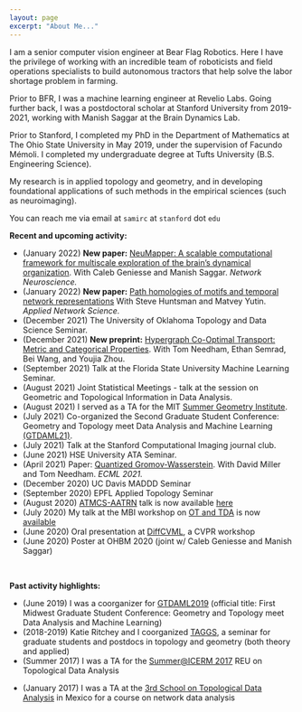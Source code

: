 ```yaml
---
layout: page
excerpt: "About Me..."
---
```


I am a senior computer vision engineer at Bear Flag Robotics. Here I have the privilege of working with an incredible team of roboticists and field operations specialists to build autonomous tractors that help solve the labor shortage problem in farming. 

Prior to BFR, I was a machine learning engineer at Revelio Labs. Going further back, I was a postdoctoral scholar at Stanford University from 2019-2021, working with Manish Saggar at the Brain Dynamics Lab. 

Prior to Stanford, I completed my PhD in the Department of Mathematics at The Ohio State University in May 2019, under the supervision of Facundo Mémoli. I completed my undergraduate degree at Tufts University (B.S. Engineering Science).

My research is in applied topology and geometry, and in developing foundational applications of such methods in the empirical sciences (such as neuroimaging).

You can reach me via email at `samirc` at `stanford` dot `edu`

**Recent and upcoming activity:**

- (January 2022) **New paper:** [NeuMapper: A scalable computational framework for multiscale exploration of the brain’s dynamical organization](https://direct.mit.edu/netn/article/doi/10.1162/netn_a_00229/109065/). With Caleb Geniesse and Manish Saggar. _Network Neuroscience._
- (January 2022) **New paper:** [Path homologies of motifs and temporal network representations](https://link.springer.com/article/10.1007/s41109-021-00441-z) With Steve Huntsman and Matvey Yutin. _Applied Network Science._
- (December 2021) The University of Oklahoma Topology and Data Science Seminar.
- (December 2021) **New preprint:** [Hypergraph Co-Optimal Transport: Metric and Categorical Properties](https://arxiv.org/pdf/2112.03904.pdf). With Tom Needham, Ethan Semrad, Bei Wang, and Youjia Zhou.
- (September 2021) Talk at the Florida State University Machine Learning Seminar.
- (August 2021) Joint Statistical Meetings - talk at the session on Geometric and Topological Information in Data Analysis.
- (August 2021) I served as a TA for the MIT [Summer Geometry Institute](https://sgi.mit.edu/).
- (July 2021) Co-organized the Second Graduate Student Conference: Geometry and Topology meet Data Analysis and Machine Learning [(GTDAML21)](https://gtdaml.wixsite.com/2021).
- (July 2021) Talk at the Stanford Computational Imaging journal club.
- (June 2021) HSE University ATA Seminar.
- (April 2021) Paper: [Quantized Gromov-Wasserstein](https://arxiv.org/abs/2104.02013). With David Miller and Tom Needham. _ECML 2021._
- (December 2020) UC Davis MADDD Seminar
- (September 2020) EPFL Applied Topology Seminar
- (August 2020) [ATMCS-AATRN](https://tgda.osu.edu/atmcs2020/atmcs-2020-talks-hosted-by-the-aatn/) talk is now available [here](https://youtu.be/qQRPbXRgm1Y)
- (July 2020) My talk at the MBI workshop on [OT and TDA](https://mbi.osu.edu/events/optimal-transport-topological-data-analysis-and-applications-shape-and-machine-learning) is now [available](https://video.mbi.ohio-state.edu/video/player/?id=4971&title=A+Riemannian+framework+for+Gromov-Wasserstein+averaging+with+applications+to+neuroimaging)
- (June 2020) Oral presentation at [DiffCVML](https://diffcvml.org/2020/program/), a CVPR workshop
- (June 2020) Poster at OHBM 2020 (joint w/ Caleb Geniesse and Manish Saggar)

&nbsp; 
  
  



**Past activity highlights:**

- (June 2019) I was a coorganizer for [GTDAML2019](https://tgda.osu.edu/gtdaml2019/) (official title: First Midwest Graduate Student Conference: Geometry and Topology meet Data Analysis and Machine Learning)
- (2018-2019) Katie Ritchey and I coorganized [TAGGS](https://sites.google.com/view/osu-taggs/home), a seminar for graduate students and postdocs in topology and geometry (both theory and applied)
- (Summer 2017) I was a TA for the [Summer@ICERM 2017](https://icerm.brown.edu/summerug/2017/) REU on Topological Data Analysis
<!-- - (Summer 2017) Elchanan Solomon and I coorganized a panel on _Applying to Math Graduate School_  -->
- (January 2017) I was a TA at the [3rd School on Topological Data Analysis](https://atd.cimat.mx/es/tercera-escuela-atd) in Mexico for a course on network data analysis


<!-- 

**Engineering education:**

_I would like to get back to these activities eventually_
- (2009-2013) I co-taught LEGO robotics and other engineering activities to fifth graders in the greater Boston area through [Tufts STOMP](https://ceeo.tufts.edu/outreach/stomp.htm) -->
